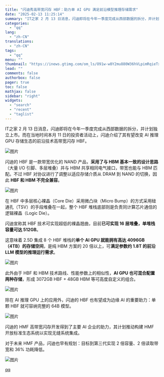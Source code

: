 ```yaml
---
title: "闪迪秀高带宽闪存 HBF：助力单 AI GPU 满足前沿模型推理存储需求"
date: "2025-02-13 11:25:14"
summary: "IT之家 2 月 13 日消息，闪迪即将在今年一季度完成从西部数据的拆分，并计划独立上市。而在当地时..."
categories:
  - "qq"
lang:
  - "zh-CN"
translations:
  - "zh-CN"
tags:
  - "qq"
menu: ""
thumbnail: "https://inews.gtimg.com/om_ls/O91w-w8Y2mu880W36hVLpimRqieTxjeCVH70uLp8oAIBIAA_640360/0"
lead: ""
comments: false
authorbox: false
pager: true
toc: false
mathjax: false
sidebar: "right"
widgets:
  - "search"
  - "recent"
  - "taglist"
---
```


IT之家 2 月 13 日消息，闪迪即将在今年一季度完成从西部数据的拆分，并计划独立上市。而在当地时间本月 11 日的投资者活动上，闪迪介绍了其有望改变 AI 推理 GPU 存储生态的前沿技术高带宽闪存 HBF。

![图片](https://inews.gtimg.com/om_bt/Oby36Y6UvS4kSqCt52j0pFhHrtBvfifgQyQDM4xBZh4A0AA/641)

闪迪的 HBF 是一款带宽优化的 NAND 产品，**采用了与 HBM 基本一致的设计思路**（大量 I/O 引脚、多层堆叠）并与 HBM 共享相同电气接口，带宽也能与 HBM 匹配。不过 HBF 对协议进行了调整以适应存储介质从 DRAM 到 NAND 的切换，因此 **HBF 和 HBM 不完全兼容**。

![图片](https://inews.gtimg.com/om_bt/OHwwYAoY6WkAygUy7XF1B0uHy8gdrTmxGakz19CfsxPAUAA/641)

在 HBF 中多层核心裸晶（Core Die）采用微凸块（Micro Bump）的方式采用硅通孔（TSV）的手段堆叠在一起，整个 HBF 堆栈底部则是负责同计算芯片通信的逻辑裸晶（Logic Die）。

闪迪宣称其 HBF 技术可实现超低的裸晶翘曲，目前**已可实现 16 层堆叠，单堆栈容量可达 512GB**。

这意味着 2.5D 集成 8 个 HBF 堆栈的**单个 AI GPU 就能拥有高达 4096GB（4TB）的存储空间**，是纯 HBM 方案的 20 倍以上，可**满足参数约 1.8T 的前沿 LLM 模型的推理运行需求**。

![图片](https://inews.gtimg.com/om_bt/O2n8xoGmfOr9o6M6GYkgJBDSGLMiIEgJY-UiYz1WBlVB4AA/641)

此外由于 HBF 和 HBM 技术路线、性能参数上的相似性，**AI GPU 也可混合配置两种存储**，形成 3072GB HBF + 48GB HBM 等可高度自定义的组合。

![图片](https://inews.gtimg.com/om_bt/OPTQ9oMgNFOU2Nb2zEZRCoKd02rX4xt6q2zHrneXhiVXQAA/641)

除在 AI 推理 GPU 上的应用外，闪迪的 HBF 也有望成为边缘 AI 的重要助力：单颗 HBF 就可容纳完整的 64B 模型。

![图片](https://inews.gtimg.com/om_bt/ON-IKu-yjH6u9Ir-aR45UApImABI4kBVssqgEbwSVJ5S8AA/641)

闪迪的 HMF 高带宽闪存开发得到了主要 AI 企业的助力，其计划推动构建 HMF 开放标准生态系统以实现无缝系统集成。

对于未来 HMF 产品，闪迪也早有规划：目标到第三代实现 2 倍容量、2 倍读取带宽和 36% 功耗降低。

![图片](https://inews.gtimg.com/om_bt/O1a9Smr_cg4xvhE-nixOWb3RpzvrMW9gsuRJ8EHkFmAwoAA/641)

[qq](https://new.qq.com/rain/a/20250213A03BP200)
